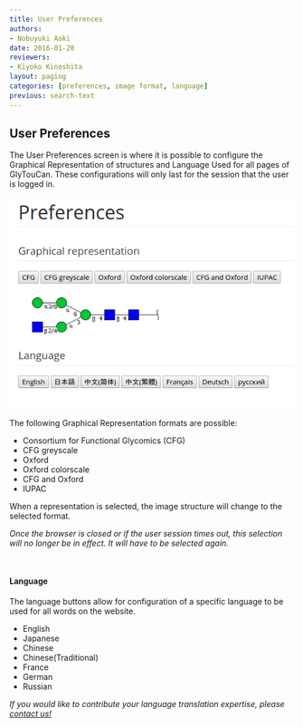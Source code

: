 ```yaml
---
title: User Preferences
authors:
- Nobuyuki Aoki
date: 2016-01-20
reviewers:
- Kiyoko Kinoshita
layout: paging
categories: [preferences, image format, language]
previous: search-text
---
```


User Preferences
------------
  The User Preferences screen is where it is possible to configure the Graphical Representation of structures and Language Used for all pages of GlyTouCan.  These configurations will only last for the session that the user is logged in.

![User Preferences](/images/manual/preferences-detail.png)
  
The following Graphical Representation formats are possible:

  * Consortium for Functional Glycomics (CFG)
  * CFG greyscale
  * Oxford
  * Oxford colorscale
  * CFG and Oxford
  * IUPAC
  
When a representation is selected, the image structure will change to the selected format.

*Once the browser is closed or if the user session times out, this selection will no longer be in effect.  It will have to be selected again.* 

<br>

#### Language

The language buttons allow for configuration of a specific language to be used for all words on the website.

  * English
  * Japanese
  * Chinese
  * Chinese(Traditional)
  * France
  * German
  * Russian

*If you would like to contribute your language translation expertise, please [contact us!](mailto:support@glytoucan.org)* 
